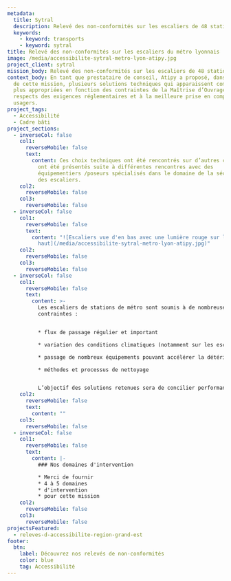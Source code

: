 ```yaml
---
metadata:
  title: Sytral
  description: Relevé des non-conformités sur les escaliers de 48 stations de métro (Lyon)
  keywords:
    - keyword: transports
    - keyword: sytral
title: Relevé des non-conformités sur les escaliers du métro lyonnais
image: /media/accessibilite-sytral-metro-lyon-atipy.jpg
project_client: sytral
mission_body: Relevé des non-conformités sur les escaliers de 48 stations de métro (Lyon)
context_body: En tant que prestataire de conseil, Atipy a proposé, dans le cadre
  de cette mission, plusieurs solutions techniques qui apparaissent comme les
  plus appropriées en fonction des contraintes de la Maîtrise d’Ouvrage, aux
  respects des exigences réglementaires et à la meilleure prise en compte des
  usagers.
project_tags:
  - Accessibilité
  - Cadre bâti
project_sections:
  - inverseCol: false
    col1:
      reverseMobile: false
      text:
        content: Ces choix techniques ont été rencontrés sur d’autres chantiers ou nous
          ont été présentés suite à différentes rencontres avec des
          équipementiers /poseurs spécialisés dans le domaine de la sécurisation
          des escaliers.
    col2:
      reverseMobile: false
    col3:
      reverseMobile: false
  - inverseCol: false
    col1:
      reverseMobile: false
      text:
        content: "![Escaliers vue d'en bas avec une lumière rouge sur le palier d'en
          haut](/media/accessibilite-sytral-metro-lyon-atipy.jpg)"
    col2:
      reverseMobile: false
    col3:
      reverseMobile: false
  - inverseCol: false
    col1:
      reverseMobile: false
      text:
        content: >-
          Les escaliers de stations de métro sont soumis à de nombreuses
          contraintes : 


          * flux de passage régulier et important

          * variation des conditions climatiques (notamment sur les escaliers d’accès aux stations)

          * passage de nombreux équipements pouvant accélérer la détérioration (exemple : valises)

          * méthodes et processus de nettoyage


          L’objectif des solutions retenues sera de concilier performance – durabilité – simplicité – efficacité – maîtrise des coûts.
    col2:
      reverseMobile: false
      text:
        content: ""
    col3:
      reverseMobile: false
  - inverseCol: false
    col1:
      reverseMobile: false
      text:
        content: |-
          ### N﻿os domaines d'intervention

          * M﻿erci de fournir
          * 4﻿ à 5 domaines
          * d﻿'intervention
          * p﻿our cette mission
    col2:
      reverseMobile: false
    col3:
      reverseMobile: false
projectsFeatured:
  - releves-d-accessibilite-region-grand-est
footer:
  btn:
    label: Découvrez nos relevés de non-conformités
    color: blue
    tag: Accessibilité
---
```

